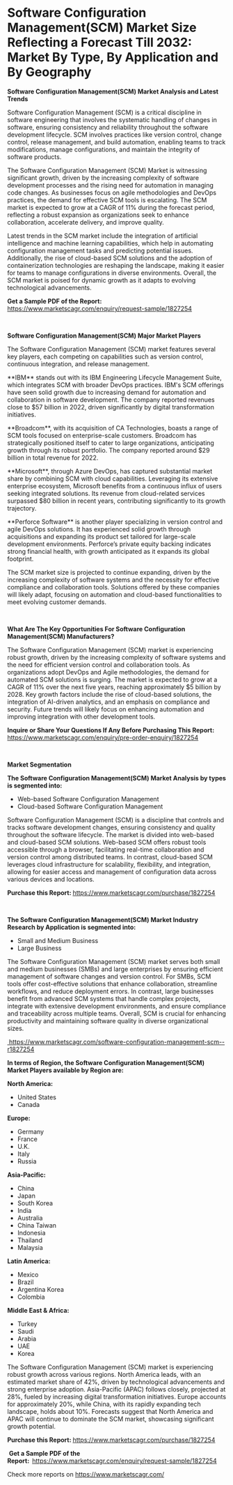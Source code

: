 <p><h1>Software Configuration Management(SCM) Market Size Reflecting a Forecast Till 2032: Market By Type, By Application and By Geography</h1></p><p><strong>Software Configuration Management(SCM) Market Analysis and Latest Trends</strong></p>
<p><p>Software Configuration Management (SCM) is a critical discipline in software engineering that involves the systematic handling of changes in software, ensuring consistency and reliability throughout the software development lifecycle. SCM involves practices like version control, change control, release management, and build automation, enabling teams to track modifications, manage configurations, and maintain the integrity of software products.</p><p>The Software Configuration Management (SCM) Market is witnessing significant growth, driven by the increasing complexity of software development processes and the rising need for automation in managing code changes. As businesses focus on agile methodologies and DevOps practices, the demand for effective SCM tools is escalating. The SCM market is expected to grow at a CAGR of 11% during the forecast period, reflecting a robust expansion as organizations seek to enhance collaboration, accelerate delivery, and improve quality.</p><p>Latest trends in the SCM market include the integration of artificial intelligence and machine learning capabilities, which help in automating configuration management tasks and predicting potential issues. Additionally, the rise of cloud-based SCM solutions and the adoption of containerization technologies are reshaping the landscape, making it easier for teams to manage configurations in diverse environments. Overall, the SCM market is poised for dynamic growth as it adapts to evolving technological advancements.</p></p>
<p><strong>Get a Sample PDF of the Report:&nbsp;</strong> <a href="https://www.marketscagr.com/enquiry/request-sample/1827254?utm_campaign=1868&utm_medium=2&utm_source=Github&utm_content=ia&utm_term=11032025&utm_id=software-configuration-managementscm">https://www.marketscagr.com/enquiry/request-sample/1827254</a></p>
<p>&nbsp;</p>
<p><strong>Software Configuration Management(SCM) Major Market Players</strong></p>
<p><p>The Software Configuration Management (SCM) market features several key players, each competing on capabilities such as version control, continuous integration, and release management. </p><p>**IBM** stands out with its IBM Engineering Lifecycle Management Suite, which integrates SCM with broader DevOps practices. IBM's SCM offerings have seen solid growth due to increasing demand for automation and collaboration in software development. The company reported revenues close to $57 billion in 2022, driven significantly by digital transformation initiatives.</p><p>**Broadcom**, with its acquisition of CA Technologies, boasts a range of SCM tools focused on enterprise-scale customers. Broadcom has strategically positioned itself to cater to large organizations, anticipating growth through its robust portfolio. The company reported around $29 billion in total revenue for 2022.</p><p>**Microsoft**, through Azure DevOps, has captured substantial market share by combining SCM with cloud capabilities. Leveraging its extensive enterprise ecosystem, Microsoft benefits from a continuous influx of users seeking integrated solutions. Its revenue from cloud-related services surpassed $80 billion in recent years, contributing significantly to its growth trajectory.</p><p>**Perforce Software** is another player specializing in version control and agile DevOps solutions. It has experienced solid growth through acquisitions and expanding its product set tailored for large-scale development environments. Perforce’s private equity backing indicates strong financial health, with growth anticipated as it expands its global footprint.</p><p>The SCM market size is projected to continue expanding, driven by the increasing complexity of software systems and the necessity for effective compliance and collaboration tools. Solutions offered by these companies will likely adapt, focusing on automation and cloud-based functionalities to meet evolving customer demands.</p></p>
<p>&nbsp;</p>
<p><strong>What Are The Key Opportunities For Software Configuration Management(SCM) Manufacturers?</strong></p>
<p><p>The Software Configuration Management (SCM) market is experiencing robust growth, driven by the increasing complexity of software systems and the need for efficient version control and collaboration tools. As organizations adopt DevOps and Agile methodologies, the demand for automated SCM solutions is surging. The market is expected to grow at a CAGR of 11% over the next five years, reaching approximately $5 billion by 2028. Key growth factors include the rise of cloud-based solutions, the integration of AI-driven analytics, and an emphasis on compliance and security. Future trends will likely focus on enhancing automation and improving integration with other development tools.</p></p>
<p><strong>Inquire or Share Your Questions If Any Before Purchasing This Report:</strong> <a href="https://www.marketscagr.com/enquiry/pre-order-enquiry/1827254?utm_campaign=1868&utm_medium=2&utm_source=Github&utm_content=ia&utm_term=11032025&utm_id=software-configuration-managementscm">https://www.marketscagr.com/enquiry/pre-order-enquiry/1827254</a></p>
<p>&nbsp;</p>
<p><strong>Market Segmentation</strong></p>
<p><strong>The Software Configuration Management(SCM) Market Analysis by types is segmented into:</strong></p>
<p><ul><li>Web-based Software Configuration Management</li><li>Cloud-based Software Configuration Management</li></ul></p>
<p><p>Software Configuration Management (SCM) is a discipline that controls and tracks software development changes, ensuring consistency and quality throughout the software lifecycle. The market is divided into web-based and cloud-based SCM solutions. Web-based SCM offers robust tools accessible through a browser, facilitating real-time collaboration and version control among distributed teams. In contrast, cloud-based SCM leverages cloud infrastructure for scalability, flexibility, and integration, allowing for easier access and management of configuration data across various devices and locations.</p></p>
<p><strong>Purchase this Report:&nbsp;</strong><a href="https://www.marketscagr.com/purchase/1827254?utm_campaign=1868&utm_medium=2&utm_source=Github&utm_content=ia&utm_term=11032025&utm_id=software-configuration-managementscm">https://www.marketscagr.com/purchase/1827254</a></p>
<p>&nbsp;</p>
<p><strong>The Software Configuration Management(SCM) Market Industry Research by Application is segmented into:</strong></p>
<p><ul><li>Small and Medium Business</li><li>Large Business</li></ul></p>
<p><p>The Software Configuration Management (SCM) market serves both small and medium businesses (SMBs) and large enterprises by ensuring efficient management of software changes and version control. For SMBs, SCM tools offer cost-effective solutions that enhance collaboration, streamline workflows, and reduce deployment errors. In contrast, large businesses benefit from advanced SCM systems that handle complex projects, integrate with extensive development environments, and ensure compliance and traceability across multiple teams. Overall, SCM is crucial for enhancing productivity and maintaining software quality in diverse organizational sizes.</p></p>
<p><a href="https://www.marketscagr.com/software-configuration-management-scm--r1827254?utm_campaign=1868&utm_medium=2&utm_source=Github&utm_content=ia&utm_term=11032025&utm_id=software-configuration-managementscm">&nbsp;https://www.marketscagr.com/software-configuration-management-scm--r1827254</a></p>
<p><strong>In terms of Region, the Software Configuration Management(SCM) Market Players available by Region are:</strong></p>
<p>
    <p> <strong> North America: </strong>
        <ul>
            <li>United States</li>
            <li>Canada</li>
        </ul>
        </p> 
    <p> <strong> Europe: </strong>
        <ul>
            <li>Germany</li>
            <li>France</li>
            <li>U.K.</li>
            <li>Italy</li>
            <li>Russia</li>
        </ul>
        </p> 
    <p> <strong> Asia-Pacific: </strong>
        <ul>
            <li>China</li>
            <li>Japan</li>
            <li>South Korea</li>
            <li>India</li>
            <li>Australia</li>
            <li>China Taiwan</li>
            <li>Indonesia</li>
            <li>Thailand</li>
            <li>Malaysia</li>
        </ul>
        </p> 
    <p> <strong> Latin America: </strong>
        <ul>
            <li>Mexico</li>
            <li>Brazil</li>
            <li>Argentina Korea</li>
            <li>Colombia</li>
        </ul>
        </p> 
    <p> <strong> Middle East & Africa: </strong>
        <ul>
            <li>Turkey</li>
            <li>Saudi</li>
            <li>Arabia</li>
            <li>UAE</li>
            <li>Korea</li>
        </ul>
    </p>
    </p>
<p><p>The Software Configuration Management (SCM) market is experiencing robust growth across various regions. North America leads, with an estimated market share of 42%, driven by technological advancements and strong enterprise adoption. Asia-Pacific (APAC) follows closely, projected at 28%, fueled by increasing digital transformation initiatives. Europe accounts for approximately 20%, while China, with its rapidly expanding tech landscape, holds about 10%. Forecasts suggest that North America and APAC will continue to dominate the SCM market, showcasing significant growth potential.</p></p>
<p><strong>Purchase this Report: </strong><a href="https://www.marketscagr.com/purchase/1827254?utm_campaign=1868&utm_medium=2&utm_source=Github&utm_content=ia&utm_term=11032025&utm_id=software-configuration-managementscm">https://www.marketscagr.com/purchase/1827254</a></p>
<p>&nbsp;<strong>Get a Sample PDF of the Report:&nbsp;&nbsp;</strong><a href="https://www.marketscagr.com/enquiry/request-sample/1827254?utm_campaign=1868&utm_medium=2&utm_source=Github&utm_content=ia&utm_term=11032025&utm_id=software-configuration-managementscm">https://www.marketscagr.com/enquiry/request-sample/1827254</a></p>
<p><strong></strong></p>
<p>Check more reports on <a href="https://www.marketscagr.com/?utm_campaign=1868&utm_medium=2&utm_source=Github&utm_content=ia&utm_term=11032025&utm_id=software-configuration-managementscm">https://www.marketscagr.com/</a></p>